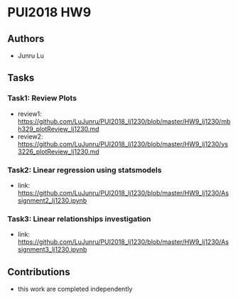 # PUI2018 HW9

## Authors
- Junru Lu

## Tasks
### Task1: Review Plots
- review1: https://github.com/LuJunru/PUI2018_lj1230/blob/master/HW9_lj1230/mbh329_plotReview_lj1230.md
- review2: https://github.com/LuJunru/PUI2018_lj1230/blob/master/HW9_lj1230/ys3226_plotReview_lj1230.md

### Task2: Linear regression using statsmodels
- link: https://github.com/LuJunru/PUI2018_lj1230/blob/master/HW9_lj1230/Assignment2_lj1230.ipynb

### Task3: Linear relationships investigation
- link: https://github.com/LuJunru/PUI2018_lj1230/blob/master/HW9_lj1230/Assignment3_lj1230.ipynb

## Contributions
- this work are completed independently
